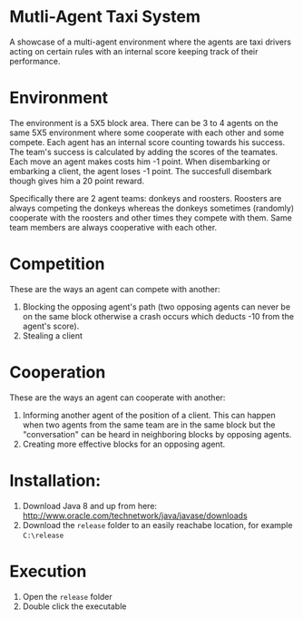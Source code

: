 Mutli-Agent Taxi System
=======================

A showcase of a multi-agent environment where the agents are taxi drivers acting on certain rules with an internal score keeping track of their performance.

Environment
=======================

The environment is a 5X5 block area.
There can be 3 to 4 agents on the same 5X5 environment where some cooperate with each other and some compete.
Each agent has an internal score counting towards his success. The team's success is calculated by adding the scores of the teamates.
Each move an agent makes costs him -1 point. When disembarking or embarking a client, the agent loses -1 point. The succesfull disembark though gives him a 20 point reward.

Specifically there are 2 agent teams: donkeys and roosters. Roosters are always competing the donkeys whereas the donkeys sometimes (randomly) cooperate with the roosters and other times they compete with them.
Same team members are always cooperative with each other.

Competition
=======================

These are the ways an agent can compete with another:

  1. Blocking the opposing agent's path (two opposing agents can never be on the same block otherwise a crash occurs which deducts -10 from the agent's score).
  2. Stealing a client
  
Cooperation
=======================

These are the ways an agent can cooperate with another:

  1. Informing another agent of the position of a client. This can happen when two agents from the same team are in the same block but the "conversation" can be heard in neighboring blocks by opposing agents.
  2. Creating more effective blocks for an opposing agent.

Installation:
=========================

  1. Download Java 8 and up from here: http://www.oracle.com/technetwork/java/javase/downloads
  2. Download the `release` folder to an easily reachabe location, for example `C:\release`
  
Execution
=======================

  1. Open the `release` folder
  3. Double click the executable

